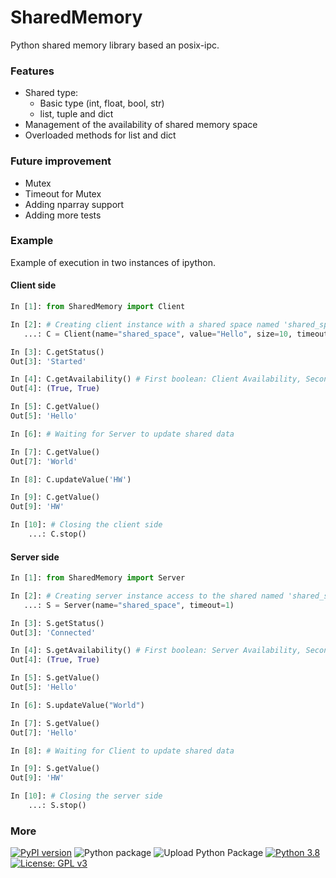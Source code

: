 # SharedMemory

Python shared memory library based an posix-ipc.

### Features
* Shared type:
    * Basic type (int, float, bool, str)
    * list, tuple and dict
* Management of the availability of shared memory space
* Overloaded methods for list and dict

### Future improvement
* Mutex
* Timeout for Mutex
* Adding nparray support
* Adding more tests

### Example
Example of execution in two instances of ipython.

#### Client side
```python
In [1]: from SharedMemory import Client

In [2]: # Creating client instance with a shared space named 'shared_space' with a size of 10
   ...: C = Client(name="shared_space", value="Hello", size=10, timeout=1)

In [3]: C.getStatus()
Out[3]: 'Started'

In [4]: C.getAvailability() # First boolean: Client Availability, Second boolean: Server Availability
Out[4]: (True, True)

In [5]: C.getValue()
Out[5]: 'Hello'

In [6]: # Waiting for Server to update shared data

In [7]: C.getValue()
Out[7]: 'World'

In [8]: C.updateValue('HW')

In [9]: C.getValue()
Out[9]: 'HW'

In [10]: # Closing the client side
    ...: C.stop()
```
#### Server side
```python
In [1]: from SharedMemory import Server

In [2]: # Creating server instance access to the shared named 'shared_space'
   ...: S = Server(name="shared_space", timeout=1)

In [3]: S.getStatus()
Out[3]: 'Connected'

In [4]: S.getAvailability() # First boolean: Server Availability, Second boolean: Client Availability
Out[4]: (True, True)

In [5]: S.getValue()
Out[5]: 'Hello'

In [6]: S.updateValue("World")

In [7]: S.getValue()
Out[7]: 'Hello'

In [8]: # Waiting for Client to update shared data

In [9]: S.getValue()
Out[9]: 'HW'

In [10]: # Closing the server side
    ...: S.stop()
```



### More
[![PyPI version](https://badge.fury.io/py/SharedMemory.svg)](https://badge.fury.io/py/SharedMemory)
![Python package](https://github.com/Zentetsu/SharedMemory/workflows/Python%20package/badge.svg?branch=master)
![Upload Python Package](https://github.com/Zentetsu/SharedMemory/workflows/Upload%20Python%20Package/badge.svg)
[![Python 3.8](https://img.shields.io/badge/python-3.8-blue.svg)](https://www.python.org/downloads/release/python-380/)
[![License: GPL v3](https://img.shields.io/badge/License-GPL%20v3-blue.svg)](http://www.gnu.org/licenses/gpl-3.0)
